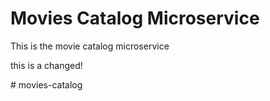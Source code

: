# Movies Catalog Microservice 

<p>This is the movie catalog microservice</p>

<p>this is a changed!</p>
# movies-catalog
